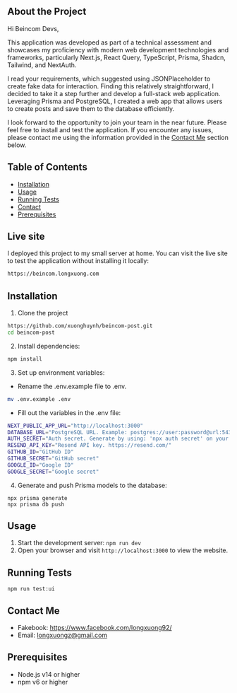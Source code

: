 ## About the Project

Hi Beincom Devs,

This application was developed as part of a technical assessment and showcases my proficiency with modern web development technologies and frameworks, particularly Next.js, React Query, TypeScript, Prisma, Shadcn, Tailwind, and NextAuth.

I read your requirements, which suggested using JSONPlaceholder to create fake data for interaction. Finding this relatively straightforward, I decided to take it a step further and develop a full-stack web application. Leveraging Prisma and PostgreSQL, I created a web app that allows users to create posts and save them to the database efficiently.

I look forward to the opportunity to join your team in the near future. Please feel free to install and test the application. If you encounter any issues, please contact me using the information provided in the [Contact Me](#contact-me) section below.

## Table of Contents

- [Installation](#installation)
- [Usage](#Usage)
- [Running Tests](#running-tests)
- [Contact](#contact)
- [Prerequisites](#Prerequisites)

## Live site

I deployed this project to my small server at home. You can visit the live site to test the application without installing it locally:

```bash
https://beincom.longxuong.com
```

## Installation

1. Clone the project
```bash
https://github.com/xuonghuynh/beincom-post.git
cd beincom-post
```

2. Install dependencies:

```bash
npm install
```

3. Set up environment variables:

- Rename the .env.example file to .env.

```bash
mv .env.example .env
```

- Fill out the variables in the .env file:

```bash
NEXT_PUBLIC_APP_URL="http://localhost:3000"
DATABASE_URL="PostgreSQL URL. Example: postgres://user:password@url:5433/postgres. You can use https://neon.tech/ for free."
AUTH_SECRET="Auth secret. Generate by using: 'npx auth secret' on your terminal."
RESEND_API_KEY="Resend API key. https://resend.com/"
GITHUB_ID="GitHub ID"
GITHUB_SECRET="GitHub secret"
GOOGLE_ID="Google ID"
GOOGLE_SECRET="Google secret"
```

4. Generate and push Prisma models to the database:

```
npx prisma generate
npx prisma db push
```

## Usage

1. Start the development server: `npm run dev`
2. Open your browser and visit `http://localhost:3000` to view the website.

## Running Tests

```
npm run test:ui
```

## Contact Me

- Fakebook: https://www.facebook.com/longxuong92/
- Email: longxuongz@gmail.com

## Prerequisites

- Node.js v14 or higher
- npm v6 or higher
